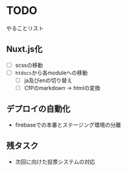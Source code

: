 TODO
=====

やることリスト

## Nuxt.js化

- [ ] scssの移動
- [ ] `htdocs`から各moduleへの移動
  - [ ] ja及びenの切り替え
  - [ ] CfPのmarkdown -> htmlの変換

## デプロイの自動化

- firebaseでの本番とステージング環境の分離

## 残タスク

- 次回に向けた投票システムの対応

